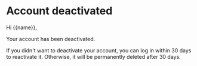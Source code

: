 # Account deactivated

Hi {{name}},

Your account has been deactivated.

If you didn't want to deactivate your account, you can log in within 30 days to reactivate it. Otherwise, it will be permanently deleted after 30 days.
